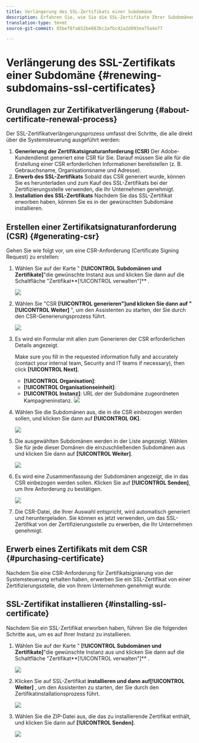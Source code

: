 ```yaml
---
title: Verlängerung des SSL-Zertifikats einer Subdomäne
description: Erfahren Sie, wie Sie die SSL-Zertifikate Ihrer Subdomänen erneuern.
translation-type: tm+mt
source-git-commit: 85bef8fa652be883bc2afbc42a2d893ea75a4e77

---
```



# Verlängerung des SSL-Zertifikats einer Subdomäne {#renewing-subdomains-ssl-certificates}

## Grundlagen zur Zertifikatverlängerung {#about-certificate-renewal-process}

Der SSL-Zertifikatverlängerungsprozess umfasst drei Schritte, die alle direkt über die Systemsteuerung ausgeführt werden:

1. **Generierung der Zertifikatsignaturanforderung (CSR)** Der Adobe-Kundendienst generiert eine CSR für Sie. Darauf müssen Sie alle für die Erstellung einer CSR erforderlichen Informationen bereitstellen (z. B. Gebrauchsname, Organisationsname und Adresse). 
1. **Erwerb des SSL-Zertifikats** Sobald das CSR generiert wurde, können Sie es herunterladen und zum Kauf des SSL-Zertifikats bei der Zertifizierungsstelle verwenden, die Ihr Unternehmen genehmigt.
1. **Installation des SSL-Zertifikats** Nachdem Sie das SSL-Zertifikat erworben haben, können Sie es in der gewünschten Subdomäne installieren.

## Erstellen einer Zertifikatsignaturanforderung (CSR) {#generating-csr}

Gehen Sie wie folgt vor, um eine CSR-Anforderung (Certificate Signing Request) zu erstellen:

1. Wählen Sie auf der Karte &quot; **[!UICONTROL Subdomänen und Zertifikate]**&quot;die gewünschte Instanz aus und klicken Sie dann auf die Schaltfläche &quot;Zertifikat**[!UICONTROL  verwalten&quot;]** .

   ![](assets/renewal1.png)

1. Wählen Sie &quot;CSR **[!UICONTROL generieren&quot;]**und klicken Sie dann auf &quot;**[!UICONTROL  Weiter]** &quot;, um den Assistenten zu starten, der Sie durch den CSR-Generierungsprozess führt.

   ![](assets/renewal2.png)

1. Es wird ein Formular mit allen zum Generieren der CSR erforderlichen Details angezeigt.

   Make sure you fill in the requested information fully and accurately (contact your internal team, Security and IT teams if necessary), then click **[!UICONTROL Next]**.

   * **[!UICONTROL Organisation]**:
   * **[!UICONTROL Organisationseinheit]**:
   * **[!UICONTROL Instanz]**: URL der der Subdomäne zugeordneten Kampagneninstanz.
   ![](assets/renewal3.png)

1. Wählen Sie die Subdomänen aus, die in die CSR einbezogen werden sollen, und klicken Sie dann auf **[!UICONTROL OK]**.

   ![](assets/renewal4.png)

1. Die ausgewählten Subdomänen werden in der Liste angezeigt. Wählen Sie für jede dieser Domänen die einzuschließenden Subdomänen aus und klicken Sie dann auf **[!UICONTROL Weiter]**.

   ![](assets/renewal5.png)

1. Es wird eine Zusammenfassung der Subdomänen angezeigt, die in das CSR einbezogen werden sollen. Klicken Sie auf **[!UICONTROL Senden]**, um Ihre Anforderung zu bestätigen.

   ![](assets/renewal6.png)

1. Die CSR-Datei, die Ihrer Auswahl entspricht, wird automatisch generiert und heruntergeladen. Sie können es jetzt verwenden, um das SSL-Zertifikat von der Zertifizierungsstelle zu erwerben, die Ihr Unternehmen genehmigt.

## Erwerb eines Zertifikats mit dem CSR {#purchasing-certificate}

Nachdem Sie eine CSR-Anforderung für Zertifikatsignierung von der Systemsteuerung erhalten haben, erwerben Sie ein SSL-Zertifikat von einer Zertifizierungsstelle, die von Ihrem Unternehmen genehmigt wurde.

## SSL-Zertifikat installieren {#installing-ssl-certificate}

Nachdem Sie ein SSL-Zertifikat erworben haben, führen Sie die folgenden Schritte aus, um es auf Ihrer Instanz zu installieren.

1. Wählen Sie auf der Karte &quot; **[!UICONTROL Subdomänen und Zertifikate]**&quot;die gewünschte Instanz aus und klicken Sie dann auf die Schaltfläche &quot;Zertifikat**[!UICONTROL  verwalten&quot;]** .

   ![](assets/renewal1.png)

1. Klicken Sie auf SSL-Zertifikat ****installieren und dann auf**[!UICONTROL  Weiter]** , um den Assistenten zu starten, der Sie durch den Zertifikatinstallationsprozess führt.

   ![](assets/install1.png)

1. Wählen Sie die ZIP-Datei aus, die das zu installierende Zertifikat enthält, und klicken Sie dann auf **[!UICONTROL Senden]**.

   ![](assets/install2.png)

